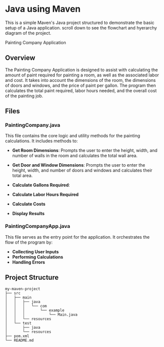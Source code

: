 # Java using Maven

This is a simple Maven's Java project structured to demonstrate the basic setup of a Java application. scroll down to see the flowchart  and hyerarchy  diagram of the project.

Painting Company Application

## Overview

The Painting Company Application is designed to assist with calculating the amount of paint required for painting a room, as well as the associated labor and cost. It takes into account the dimensions of the room, the dimensions of doors and windows, and the price of paint per gallon. The program then calculates the total paint required, labor hours needed, and the overall cost of the painting job.

## Files

### PaintingCompany.java
This file contains the core logic and utility methods for the painting calculations. It includes methods to:

- **Get Room Dimensions**: Prompts the user to enter the height, width, and number of walls in the room and calculates the total wall area.
- **Get Door and Window Dimensions**: Prompts the user to enter the height, width, and number of doors and windows and calculates their total area.

- **Calculate Gallons Required**:
- **Calculate Labor Hours Required**
- **Calculate Costs**
- **Display Results**

### PaintingCompanyApp.java
This file serves as the entry point for the application. It orchestrates the flow of the program by:

- **Collecting User Inputs**
- **Performing Calculations**
- **Handling Errors**

## Project Structure

```
my-maven-project
├── src
│   ├── main
│   │   ├── java
│   │   │   └── com
│   │   │       └── example
│   │   │           └── Main.java
│   │   └── resources
│   └── test
│       ├── java
│       └── resources
├── pom.xml
└── README.md

